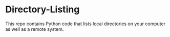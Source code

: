 # Directory-Listing
This repo contains Python code that lists local directories on your computer as well as a remote system.
